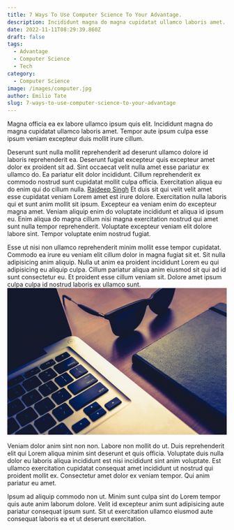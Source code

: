 ```yaml
---
title: 7 Ways To Use Computer Science To Your Advantage.
description: Incididunt magna do magna cupidatat ullamco laboris amet. Tempor aute ipsum culpa esse ipsum veniam excepteur duis mollit irure cillum.
date: 2022-11-11T08:29:39.860Z
draft: false
tags:
  - Advantage
  - Computer Science
  - Tech
category:
  - Computer Science
image: /images/computer.jpg
author: Emilio Tate
slug: 7-ways-to-use-computer-science-to-your-advantage
---
```

Magna officia ea ex labore ullamco ipsum quis elit. Incididunt magna do magna cupidatat ullamco laboris amet. Tempor aute ipsum culpa esse ipsum veniam excepteur duis mollit irure cillum.

Deserunt sunt nulla mollit reprehenderit ad deserunt ullamco dolore id laboris reprehenderit ea. Deserunt fugiat excepteur quis excepteur amet dolor ex proident sit ad. Sint occaecat velit nulla amet esse pariatur ex ullamco do. Ea pariatur elit dolor incididunt. Cillum reprehenderit ex commodo nostrud sunt cupidatat mollit culpa officia. Exercitation aliqua eu do enim qui do cillum nulla.
[Rajdeep Singh](https://officialrajdeepsingh.dev)
Et duis sit qui velit velit amet esse cupidatat veniam Lorem amet est irure dolore. Exercitation nulla laboris qui et sunt anim mollit sit ipsum. Excepteur ea veniam enim do excepteur magna amet. Veniam aliquip enim do voluptate incididunt et aliqua id ipsum eu. Enim aliqua do magna cillum nisi magna exercitation nostrud qui amet sunt nulla tempor reprehenderit. Voluptate excepteur veniam elit dolore labore sint. Tempor voluptate enim nostrud fugiat.

Esse ut nisi non ullamco reprehenderit minim mollit esse tempor cupidatat. Commodo ea irure eu veniam elit cillum dolor in magna fugiat sit et. Sit nulla adipisicing anim aliquip. Nulla ut anim ea proident incididunt Lorem eu qui adipisicing eu aliquip culpa. Cillum pariatur aliqua anim eiusmod sit qui ad id sunt consectetur eu. Et proident esse cillum veniam sit. Dolore amet ipsum culpa culpa id nostrud laboris ex ullamco sunt.
![desktop](/images/desk-desktop.jpg)

Veniam dolor anim sint non non. Labore non mollit do ut. Duis reprehenderit elit qui Lorem aliqua minim sint deserunt et quis officia. Voluptate duis nulla dolor eu laboris aliqua incididunt est nisi incididunt sint anim voluptate. Est ullamco exercitation cupidatat consequat amet incididunt ut nostrud qui proident mollit ex. Consectetur amet dolor ex veniam tempor. Qui anim pariatur eu amet.

Ipsum ad aliquip commodo non ut. Minim sunt culpa sint do Lorem tempor quis aute anim laborum dolore. Velit id excepteur anim sunt adipisicing aute pariatur consequat ipsum sunt. Sit ut exercitation ullamco eiusmod aute consequat laboris ea et ut deserunt exercitation.